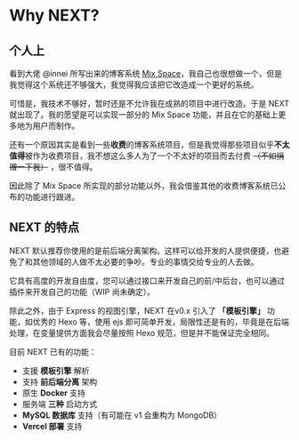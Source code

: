 # Why NEXT?

## 个人上

看到大佬 @innei 所写出来的博客系统 [Mix Space](https://github.com/mx-space/)，我自己也很想做一个，但是我觉得这个系统还不够强大，我觉得我应该把它改造成一个更好的系统。

可惜是，我技术不够好，暂时还是不允许我在成熟的项目中进行改造。于是 NEXT 就出现了。我的愿望是可以实现一部分的 Mix Space 功能，并且在它的基础上更多地为用户而制作。

还有一个原因其实是看到一些**收费**的博客系统项目，但是我觉得那些项目似乎**不太值得**被作为收费项目，我不想这么多人为了一个不太好的项目而去付费 ~~（不如捐赠一下我）~~ ，很不值得。

因此除了 Mix Space 所实现的部分功能以外，我会借鉴其他的收费博客系统已公布的功能进行跟进。

## NEXT 的特点

NEXT 默认推荐你使用的是前后端分离架构。这样可以给开发的人提供便捷，也避免了和其他领域的人做不太必要的争吵。专业的事情交给专业的人去做。

它具有高度的开发自由度，您可以通过接口来开发自己的前/中后台，也可以通过插件来开发自己的功能（WIP 尚未确定）。

除此之外，由于 Express 的视图引擎，NEXT 在v0.x 引入了  **「模板引擎」** 功能，如优秀的 Hexo 等，使用 ejs 即可简单开发，局限性还是有的，毕竟是在后端处理，在变量提供方面我会尽量按照 Hexo 规范，但是并不能保证完全相同。

目前 NEXT 已有的功能：

- 支援 **模板引擎** 解析
- 支持 **前后端分离** 架构
- 原生 **Docker** 支持
- 服务端 **三种** 启动方式
- **MySQL 数据库** 支持（有可能在 v1 会重构为 MongoDB）
- **Vercel 部署** 支持
